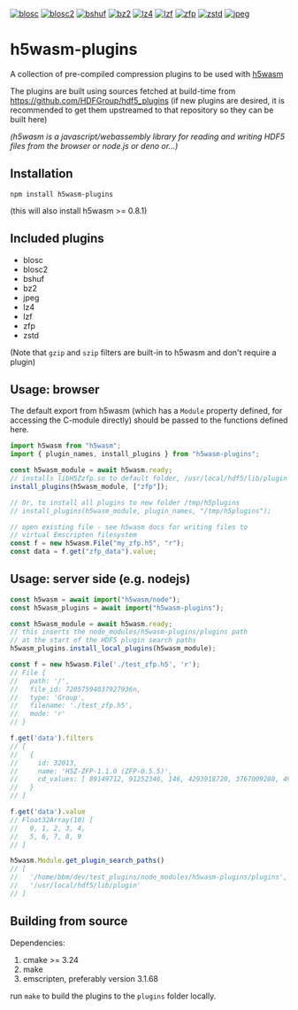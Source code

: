 
[![blosc](https://github.com/bmaranville/h5wasm-plugins-tests/actions/workflows/test-blosc.yml/badge.svg)](https://github.com/bmaranville/h5wasm-plugins-tests/actions/workflows/test-blosc.yml)
[![blosc2](https://github.com/bmaranville/h5wasm-plugins-tests/actions/workflows/test-blosc2.yml/badge.svg)](https://github.com/bmaranville/h5wasm-plugins-tests/actions/workflows/test-blosc2.yml)
[![bshuf](https://github.com/bmaranville/h5wasm-plugins-tests/actions/workflows/test-bshuf.yml/badge.svg)](https://github.com/bmaranville/h5wasm-plugins-tests/actions/workflows/test-bshuf.yml)
[![bz2](https://github.com/bmaranville/h5wasm-plugins-tests/actions/workflows/test-bz2.yml/badge.svg)](https://github.com/bmaranville/h5wasm-plugins-tests/actions/workflows/test-bz2.yml)
[![lz4](https://github.com/bmaranville/h5wasm-plugins-tests/actions/workflows/test-lz4.yml/badge.svg)](https://github.com/bmaranville/h5wasm-plugins-tests/actions/workflows/test-lz4.yml)
[![lzf](https://github.com/bmaranville/h5wasm-plugins-tests/actions/workflows/test-lzf.yml/badge.svg)](https://github.com/bmaranville/h5wasm-plugins-tests/actions/workflows/test-lzf.yml)
[![zfp](https://github.com/bmaranville/h5wasm-plugins-tests/actions/workflows/test-zfp.yml/badge.svg)](https://github.com/bmaranville/h5wasm-plugins-tests/actions/workflows/test-zfp.yml)
[![zstd](https://github.com/bmaranville/h5wasm-plugins-tests/actions/workflows/test-zstd.yml/badge.svg)](https://github.com/bmaranville/h5wasm-plugins-tests/actions/workflows/test-zstd.yml)
[![jpeg](https://github.com/bmaranville/h5wasm-plugins-tests/actions/workflows/test-jpeg.yml/badge.svg)](https://github.com/bmaranville/h5wasm-plugins-tests/actions/workflows/test-jpeg.yml)


# h5wasm-plugins

A collection of pre-compiled compression plugins to be used with [h5wasm](https://github.com/usnistgov/h5wasm)

The plugins are built using sources fetched at build-time from https://github.com/HDFGroup/hdf5_plugins 
(if new plugins are desired, it is recommended to get them upstreamed to that repository so they can be built here)

_(h5wasm is a javascript/webassembly library for reading and writing HDF5 files from the browser or node.js or deno or...)_

## Installation
`npm install h5wasm-plugins`

(this will also install h5wasm >= 0.8.1)

## Included plugins
 - blosc
 - blosc2
 - bshuf
 - bz2
 - jpeg
 - lz4
 - lzf
 - zfp
 - zstd

(Note that `gzip` and `szip` filters are built-in to h5wasm and don't require a plugin)

## Usage: browser
The default export from h5wasm (which has a `Module` property defined, for accessing the C-module directly) should be passed to the functions defined here.

```js
import h5wasm from "h5wasm";
import { plugin_names, install_plugins } from "h5wasm-plugins";

const h5wasm_module = await h5wasm.ready;
// installs libH5Zzfp.so to default folder, /usr/local/hdf5/lib/plugin
install_plugins(h5wasm_module, ["zfp"]);

// Or, to install all plugins to new folder /tmp/h5plugins
// install_plugins(h5wasm_module, plugin_names, "/tmp/h5plugins");

// open existing file - see h5wasm docs for writing files to
// virtual Emscripten filesystem
const f = new h5wasm.File("my_zfp.h5", "r");
const data = f.get("zfp_data").value;
```

## Usage: server side (e.g. nodejs)
```js
const h5wasm = await import("h5wasm/node");
const h5wasm_plugins = await import("h5wasm-plugins");

const h5wasm_module = await h5wasm.ready;
// this inserts the node_modules/h5wasm-plugins/plugins path
// at the start of the HDF5 plugin search paths
h5wasm_plugins.install_local_plugins(h5wasm_module);

const f = new h5wasm.File('./test_zfp.h5', 'r');
// File {
//   path: '/',
//   file_id: 72057594037927936n,
//   type: 'Group',
//   filename: './test_zfp.h5',
//   mode: 'r'
// }

f.get('data').filters
// [
//   {
//     id: 32013,
//     name: 'H5Z-ZFP-1.1.0 (ZFP-0.5.5)',
//     cd_values: [ 89149712, 91252346, 146, 4293918720, 3767009280, 493487 ]
//   }
// ]

f.get('data').value 
// Float32Array(10) [
//   0, 1, 2, 3, 4,
//   5, 6, 7, 8, 9
// ]

h5wasm.Module.get_plugin_search_paths()
// [
//   '/home/bbm/dev/test_plugins/node_modules/h5wasm-plugins/plugins',
//   '/usr/local/hdf5/lib/plugin'
// ]
```

## Building from source
Dependencies:
 1. cmake >= 3.24
 2. make
 3. emscripten, preferably version 3.1.68

run `make` to build the plugins to the `plugins` folder locally.
